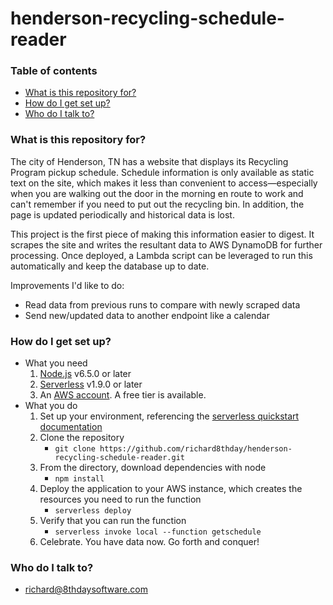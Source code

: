# henderson-recycling-schedule-reader #

### Table of contents ###
* [What is this repository for?](#what-is-this-repository-for)
* [How do I get set up?](#how-do-i-get-set-up)
* [Who do I talk to?](#who-do-i-talk-to)

### What is this repository for? ###

The city of Henderson, TN has a website that displays its Recycling Program pickup schedule. Schedule information is only available as static text on the site, which makes it less than convenient to access—especially when you are walking out the door in the morning en route to work and can't remember if you need to put out the recycling bin. In addition, the page is updated periodically and historical data is lost.

This project is the first piece of making this information easier to digest. It scrapes the site and writes the resultant data to AWS DynamoDB for further processing. Once deployed, a Lambda script can be leveraged to run this automatically and keep the database up to date.

Improvements I'd like to do:

* Read data from previous runs to compare with newly scraped data
* Send new/updated data to another endpoint like a calendar

### How do I get set up? ###

* What you need
    1. [Node.js](https://nodejs.org) v6.5.0 or later
    2. [Serverless](https://www.serverless.com) v1.9.0 or later
    3. An [AWS account](https://aws.amazon.com). A free tier is available.
* What you do
    1. Set up your environment, referencing the [serverless quickstart documentation](https://serverless.com/framework/docs/providers/aws/guide/quick-start)
    2. Clone the repository
	    * ``` git clone https://github.com/richard8thday/henderson-recycling-schedule-reader.git ```
    3. From the directory, download dependencies with node
	    * ``` npm install ```
    5. Deploy the application to your AWS instance, which creates the resources you need to run the function
	    * ``` serverless deploy ```
    6. Verify that you can run the function
	    * ``` serverless invoke local --function getschedule ```
	7. Celebrate. You have data now. Go forth and conquer!

### Who do I talk to? ###

* [richard@8thdaysoftware.com](mailto:richard@8thdaysoftware.com)